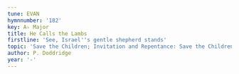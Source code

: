 ```yaml
---
tune: EVAN
hymnnumber: '182'
key: A♭ Major
title: He Calls the Lambs
firstline: 'See, Israel''s gentle shepherd stands'
topic: 'Save the Children; Invitation and Repentance: Save the Children'
author: P. Doddridge
year: '-'
---
```

